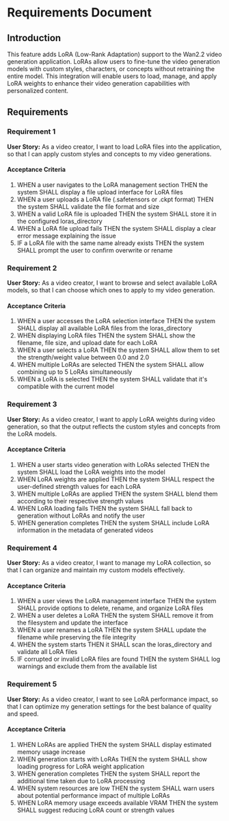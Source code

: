 # Requirements Document

## Introduction

This feature adds LoRA (Low-Rank Adaptation) support to the Wan2.2 video generation application. LoRAs allow users to fine-tune the video generation models with custom styles, characters, or concepts without retraining the entire model. This integration will enable users to load, manage, and apply LoRA weights to enhance their video generation capabilities with personalized content.

## Requirements

### Requirement 1

**User Story:** As a video creator, I want to load LoRA files into the application, so that I can apply custom styles and concepts to my video generations.

#### Acceptance Criteria

1. WHEN a user navigates to the LoRA management section THEN the system SHALL display a file upload interface for LoRA files
2. WHEN a user uploads a LoRA file (.safetensors or .ckpt format) THEN the system SHALL validate the file format and size
3. WHEN a valid LoRA file is uploaded THEN the system SHALL store it in the configured loras_directory
4. WHEN a LoRA file upload fails THEN the system SHALL display a clear error message explaining the issue
5. IF a LoRA file with the same name already exists THEN the system SHALL prompt the user to confirm overwrite or rename

### Requirement 2

**User Story:** As a video creator, I want to browse and select available LoRA models, so that I can choose which ones to apply to my video generation.

#### Acceptance Criteria

1. WHEN a user accesses the LoRA selection interface THEN the system SHALL display all available LoRA files from the loras_directory
2. WHEN displaying LoRA files THEN the system SHALL show the filename, file size, and upload date for each LoRA
3. WHEN a user selects a LoRA THEN the system SHALL allow them to set the strength/weight value between 0.0 and 2.0
4. WHEN multiple LoRAs are selected THEN the system SHALL allow combining up to 5 LoRAs simultaneously
5. WHEN a LoRA is selected THEN the system SHALL validate that it's compatible with the current model

### Requirement 3

**User Story:** As a video creator, I want to apply LoRA weights during video generation, so that the output reflects the custom styles and concepts from the LoRA models.

#### Acceptance Criteria

1. WHEN a user starts video generation with LoRAs selected THEN the system SHALL load the LoRA weights into the model
2. WHEN LoRA weights are applied THEN the system SHALL respect the user-defined strength values for each LoRA
3. WHEN multiple LoRAs are applied THEN the system SHALL blend them according to their respective strength values
4. WHEN LoRA loading fails THEN the system SHALL fall back to generation without LoRAs and notify the user
5. WHEN generation completes THEN the system SHALL include LoRA information in the metadata of generated videos

### Requirement 4

**User Story:** As a video creator, I want to manage my LoRA collection, so that I can organize and maintain my custom models effectively.

#### Acceptance Criteria

1. WHEN a user views the LoRA management interface THEN the system SHALL provide options to delete, rename, and organize LoRA files
2. WHEN a user deletes a LoRA THEN the system SHALL remove it from the filesystem and update the interface
3. WHEN a user renames a LoRA THEN the system SHALL update the filename while preserving the file integrity
4. WHEN the system starts THEN it SHALL scan the loras_directory and validate all LoRA files
5. IF corrupted or invalid LoRA files are found THEN the system SHALL log warnings and exclude them from the available list

### Requirement 5

**User Story:** As a video creator, I want to see LoRA performance impact, so that I can optimize my generation settings for the best balance of quality and speed.

#### Acceptance Criteria

1. WHEN LoRAs are applied THEN the system SHALL display estimated memory usage increase
2. WHEN generation starts with LoRAs THEN the system SHALL show loading progress for LoRA weight application
3. WHEN generation completes THEN the system SHALL report the additional time taken due to LoRA processing
4. WHEN system resources are low THEN the system SHALL warn users about potential performance impact of multiple LoRAs
5. WHEN LoRA memory usage exceeds available VRAM THEN the system SHALL suggest reducing LoRA count or strength values
